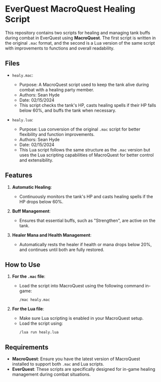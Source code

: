 # EverQuest MacroQuest Healing Script

This repository contains two scripts for healing and managing tank buffs during combat in EverQuest using **MacroQuest**. The first script is written in the original `.mac` format, and the second is a Lua version of the same script with improvements to functions and overall readability.

## Files

- `healy.mac`: 
  - Purpose: A MacroQuest script used to keep the tank alive during combat with a healing party member.
  - Authors: Sean Hyde
  - Date: 02/15/2024
  - This script checks the tank's HP, casts healing spells if their HP falls below 60%, and buffs the tank when necessary.

- `healy.lua`: 
  - Purpose: Lua conversion of the original `.mac` script for better flexibility and function improvements.
  - Authors: Sean Hyde
  - Date: 02/15/2024
  - This Lua script follows the same structure as the `.mac` version but uses the Lua scripting capabilities of MacroQuest for better control and extensibility.

## Features

1. **Automatic Healing**: 
   - Continuously monitors the tank's HP and casts healing spells if the HP drops below 60%.
   
2. **Buff Management**:
   - Ensures that essential buffs, such as "Strengthen", are active on the tank.
   
3. **Healer Mana and Health Management**:
   - Automatically rests the healer if health or mana drops below 20%, and continues until both are fully restored.

## How to Use

1. **For the `.mac` file**:
   - Load the script into MacroQuest using the following command in-game:
     ```
     /mac healy.mac
     ```

2. **For the Lua file**:
   - Make sure Lua scripting is enabled in your MacroQuest setup.
   - Load the script using:
     ```
     /lua run healy.lua
     ```

## Requirements

- **MacroQuest**: Ensure you have the latest version of MacroQuest installed to support both `.mac` and Lua scripts.
- **EverQuest**: These scripts are specifically designed for in-game healing management during combat situations.
